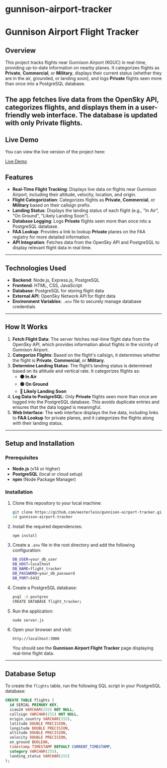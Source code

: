 # gunnison-airport-tracker

# Gunnison Airport Flight Tracker

## Overview

This project tracks flights near Gunnison Airport (KGUC) in real-time, providing up-to-date information on nearby planes. It categorizes flights as **Private**, **Commercial**, or **Military**, displays their current status (whether they are in the air, grounded, or landing soon), and logs **Private** flights seen more than once into a PostgreSQL database.

The app fetches live data from the OpenSky API, categorizes flights, and displays them in a user-friendly web interface. The database is updated with only **Private** flights.
---

## Live Demo

You can view the live version of the project here:

[Live Demo](https://gunnison-airport-tracker-28d8dfff50df.herokuapp.com/)


## Features

- **Real-Time Flight Tracking**: Displays live data on flights near Gunnison Airport, including their altitude, velocity, location, and origin.
- **Flight Categorization**: Categorizes flights as **Private**, **Commercial**, or **Military** based on their callsign prefix.
- **Landing Status**: Displays the landing status of each flight (e.g., "In Air", "On Ground", "Likely Landing Soon").
- **Database Logging**: Logs **Private** flights seen more than once into a PostgreSQL database.
- **FAA Lookup**: Provides a link to lookup **Private** planes on the FAA registry for more detailed information.
- **API Integration**: Fetches data from the OpenSky API and PostgreSQL to display relevant flight data in real time.

---

## Technologies Used

- **Backend**: Node.js, Express.js, PostgreSQL
- **Frontend**: HTML, CSS, JavaScript
- **Database**: PostgreSQL for storing flight data
- **External API**: OpenSky Network API for flight data
- **Environment Variables**: `.env` file to securely manage database credentials

---

## How It Works

1. **Fetch Flight Data**: The server fetches real-time flight data from the OpenSky API, which provides information about flights in the vicinity of Gunnison Airport.
2. **Categorize Flights**: Based on the flight's callsign, it determines whether the flight is **Private**, **Commercial**, or **Military**.
3. **Determine Landing Status**: The flight’s landing status is determined based on its altitude and vertical rate. It categorizes flights as:
   - **🟠 In Air**
   - **🟢 On Ground**
   - **🔻 Likely Landing Soon**
4. **Log Data to PostgreSQL**: Only **Private** flights seen more than once are logged into the PostgreSQL database. This avoids duplicate entries and ensures that the data logged is meaningful.
5. **Web Interface**: The web interface displays the live data, including links to **FAA Lookup** for private planes, and it categorizes the flights along with their landing status.

---

## Setup and Installation

### Prerequisites

- **Node.js** (v14 or higher)
- **PostgreSQL** (local or cloud setup)
- **npm** (Node Package Manager)

### Installation

1. Clone this repository to your local machine:

    ```bash
    git clone https://github.com/eesterlein/gunnison-airport-tracker.git
    cd gunnison-airport-tracker
    ```

2. Install the required dependencies:

    ```bash
    npm install
    ```

3. Create a `.env` file in the root directory and add the following configuration:

    ```bash
    DB_USER=your_db_user
    DB_HOST=localhost
    DB_NAME=flight_tracker
    DB_PASSWORD=your_db_password
    DB_PORT=5432
    ```

4. Create a PostgreSQL database:

    ```bash
    psql -U postgres
    CREATE DATABASE flight_tracker;
    ```

5. Run the application:

    ```bash
    node server.js
    ```

6. Open your browser and visit:

    ```
    http://localhost:3000
    ```

    You should see the **Gunnison Airport Flight Tracker** page displaying real-time flight data.

---

## Database Setup

To create the `flights` table, run the following SQL script in your PostgreSQL database:

```sql
CREATE TABLE flights (
  id SERIAL PRIMARY KEY,
  icao24 VARCHAR(255) NOT NULL,
  callsign VARCHAR(255) NOT NULL,
  origin_country VARCHAR(255),
  latitude DOUBLE PRECISION,
  longitude DOUBLE PRECISION,
  altitude DOUBLE PRECISION,
  velocity DOUBLE PRECISION,
  on_ground BOOLEAN,
  timestamp TIMESTAMP DEFAULT CURRENT_TIMESTAMP,
  category VARCHAR(255),
  landing_status VARCHAR(255)
);
